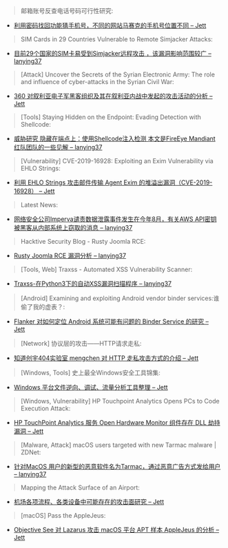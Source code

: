 > 邮箱账号反查电话号码可行性研究:


* [利用密码找回功能猜手机号，不同的网站马赛克的手机号位置不同 – Jett](https://www.freebuf.com/articles/others-articles/215097.html)



> SIM Cards in 29 Countries Vulnerable to Remote Simjacker Attacks:


* [目前29个国家的SIM卡易受到Simjacker远程攻击 ，该漏洞影响范围较广 – lanying37](https://thehackernews.com/2019/10/simjacker-vulnerability-exploit.html)



> [Attack] Uncover the Secrets of the Syrian Electronic Army: The role and influence of cyber-attacks in the Syrian Civil War:


* [360 对叙利亚电子军黑客组织及其在叙利亚内战中发起的攻击活动的分析 – Jett](http://blogs.360.cn/post/SEA_role_influence_cyberattacks.html)



> [Tools] Staying Hidden on the Endpoint: Evading Detection with Shellcode:


* [威胁研究 隐藏在端点上：使用Shellcode注入检测 本文是FireEye Mandiant 红队团队的一些见解 – lanying37](http://www.fireeye.com/blog/threat-research/2019/10/staying-hidden-on-the-endpoint-evading-detection-with-shellcode.html)



> [Vulnerability] CVE-2019-16928: Exploiting an Exim Vulnerability via EHLO Strings:


* [利用 EHLO Strings 攻击邮件传输 Agent Exim 的堆溢出漏洞（CVE-2019-16928） – Jett](http://feeds.trendmicro.com/~r/Anti-MalwareBlog/~3/I018LVDhP1I/)



> Latest News:


* [网络安全公司Imperva谴责数据泄露事件发生在今年8月，有关AWS API密钥被黑客从内部系统上窃取的消息 – lanying37](https://metacurity.com/?d=10%2F11%2F2019&1310973#1310973)



> Hacktive Security Blog - Rusty Joomla RCE:


* [Rusty Joomla RCE 漏洞分析 – lanying37](https://blog.hacktivesecurity.com/index.php?controller=post&action=view&id_post=41)



> [Tools, Web] Traxss - Automated XSS Vulnerability Scanner:


* [Traxss-在Python3下的自动XSS漏洞扫描程序 – lanying37](https://ift.tt/33mxHkl)



> [Android] Examining and exploiting Android vendor binder services:谁偷了我的虚表？:


* [Flanker 对如何定位 Android 系统可能有问题的 Binder Service 的研究 – Jett](https://paper.seebug.org/1051/)



> [Network] 协议层的攻击——HTTP请求走私:


* [知道创宇404实验室 mengchen 对 HTTP 走私攻击方式的介绍 – Jett](https://paper.seebug.org/1048/)



> [Windows, Tools] 史上最全Windows安全工具锦集:


* [Windows 平台文件逆向、调试、流量分析工具整理 – Jett](https://www.freebuf.com/sectool/215644.html)



> [Windows, Vulnerability] HP Touchpoint Analytics Opens PCs to Code Execution Attack:


* [HP TouchPoint Analytics 服务 Open Hardware Monitor 组件存在 DLL 劫持漏洞 – Jett](https://threatpost.com/hp-touchpoint-analytics-opens-pcs-to-code-execution-attack/149069/)



> [Malware, Attack] macOS users targeted with new Tarmac malware | ZDNet:


* [针对MacOS 用户的新型的恶意软件名为Tarmac，通过恶意广告方式发给用户 – lanying37](https://www.zdnet.com/article/macos-users-targeted-with-new-tarmac-malware/)



> Mapping the Attack Surface of an Airport:


* [机场各项流程、各类设备中可能存在的攻击面研究 – Jett](https://www.pentestpartners.com/security-blog/mapping-the-attack-surface-of-an-airport/)



> [macOS] Pass the AppleJeus:


* [Objective See 对 Lazarus 攻击 macOS 平台 APT 样本 AppleJeus 的分析 – Jett](https://objective-see.com/blog/blog_0x49.html)